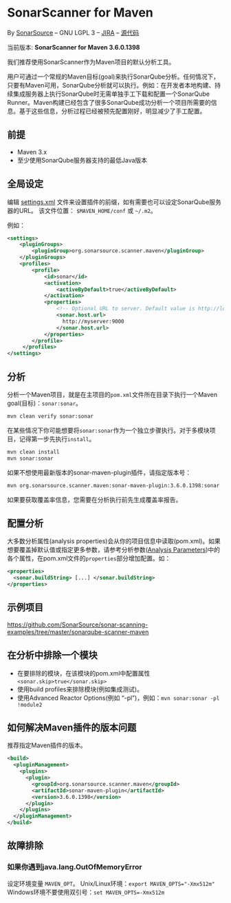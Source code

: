 # SonarScanner for Maven

By [SonarSource](https://www.sonarsource.com/) – GNU LGPL 3 – [JIRA](https://jira.sonarsource.com/browse/MSONAR) – [源代码](https://github.com/SonarSource/sonar-scanner-maven) 

当前版本: **SonarScanner for Maven 3.6.0.1398**

我们推荐使用SonarScanner作为Maven项目的默认分析工具。

用户可通过一个常规的Maven目标(goal)来执行SonarQube分析。任何情况下，只要有Maven可用，SonarQube分析就可以执行。例如：在开发者本地构建、持续集成服务器上执行SonarQube时无需单独手工下载和配置一个SonarQube Runner。Maven构建已经包含了很多SonarQube成功分析一个项目所需要的信息。基于这些信息，分析过程已经被预先配置刚好，明显减少了手工配置。

## 前提
- Maven 3.x
- 至少使用SonarQube服务器支持的最低Java版本

## 全局设定
编辑 [settings.xml](http://maven.apache.org/settings.html) 文件来设置插件的前缀，如有需要也可以设定SonarQube服务器的URL。
该文件位置： `$MAVEN_HOME/conf` 或 `~/.m2`。

例如：
```xml
<settings>
    <pluginGroups>
        <pluginGroup>org.sonarsource.scanner.maven</pluginGroup>
    </pluginGroups>
    <profiles>
        <profile>
            <id>sonar</id>
            <activation>
                <activeByDefault>true</activeByDefault>
            </activation>
            <properties>
                <!-- Optional URL to server. Default value is http://localhost:9000 -->
                <sonar.host.url>
                  http://myserver:9000
                </sonar.host.url>
            </properties>
        </profile>
     </profiles>
</settings>
```
## 分析
分析一个Maven项目，就是在主项目的`pom.xml`文件所在目录下执行一个Maven goal(目标)：`sonar:sonar`。
```bash
mvn clean verify sonar:sonar
```
在某些情况下你可能想要将`sonar:sonar`作为一个独立步骤执行。对于多模块项目，记得第一步先执行`install`。
```bash
mvn clean install
mvn sonar:sonar
```
如果不想使用最新版本的sonar-maven-plugin插件，请指定版本号：
```bash
mvn org.sonarsource.scanner.maven:sonar-maven-plugin:3.6.0.1398:sonar
```
如果要获取覆盖率信息，您需要在分析执行前先生成覆盖率报告。

## 配置分析
大多数分析属性(analysis properties)会从你的项目信息中读取(pom.xml)。如果想要覆盖掉默认值或指定更多参数，请参考分析参数([Analysis Parameters](http://localhost:9000/documentation/analysis/analysis-parameters/))中的各个属性，在pom.xml文件的`properties`部分增加配置。如：
```xml
<properties>
  <sonar.buildString> [...] </sonar.buildString>
</properties>
```

## 示例项目
https://github.com/SonarSource/sonar-scanning-examples/tree/master/sonarqube-scanner-maven

## 在分析中排除一个模块
- 在要排除的模块，在该模块的pom.xml中配置属性 `<sonar.skip>true</sonar.skip>`
- 使用build profiles来排除模块(例如集成测试)。
- 使用Advanced Reactor Options(例如 “-pl”)，例如：`mvn sonar:sonar -pl !module2`

## 如何解决Maven插件的版本问题
推荐指定Maven插件的版本。
```xml
<build>
  <pluginManagement>
    <plugins>
      <plugin>
        <groupId>org.sonarsource.scanner.maven</groupId>
        <artifactId>sonar-maven-plugin</artifactId>
        <version>3.6.0.1398</version>
      </plugin>
    </plugins>
  </pluginManagement>
</build>
```

## 故障排除
### 如果你遇到java.lang.OutOfMemoryError
设定环境变量 `MAVEN_OPT`。
Unix/Linux环境：`export MAVEN_OPTS="-Xmx512m"`
Windows环境不要使用双引号：`set MAVEN_OPTS=-Xmx512m`
